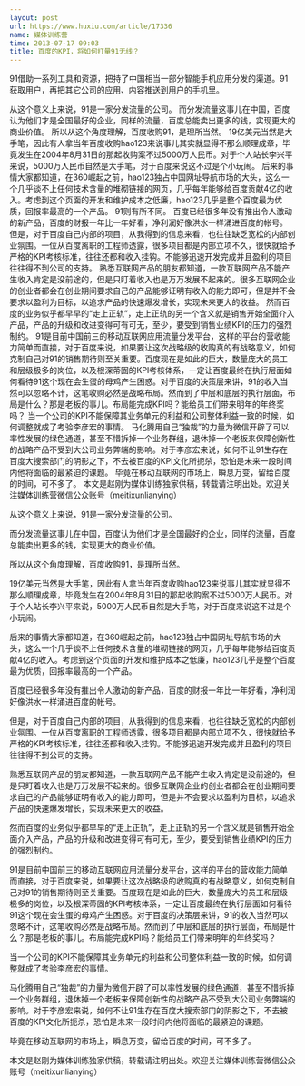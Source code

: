 ```yaml
---
layout: post
url: https://www.huxiu.com/article/17336
name: 媒体训练营
time: 2013-07-17 09:03
title: 百度的KPI，将如何打量91无线？
---
```

91借助一系列工具和资源，把持了中国相当一部分智能手机应用分发的渠道。91获取用户，再把其它公司的应用、内容推送到用户的手机里。

从这个意义上来说，91是一家分发流量的公司。 而分发流量这事儿在中国，百度认为他们才是全国最好的企业，同样的流量，百度总能卖出更多的钱，实现更大的商业价值。 所以从这个角度理解，百度收购91，是理所当然。 19亿美元当然是大手笔，因此有人拿当年百度收购hao123来说事儿其实就显得不那么顺理成章，毕竟发生在2004年8月31日的那起收购案不过5000万人民币。对于个人站长李兴平来说，5000万人民币自然是大手笔，对于百度来说这不过是个小玩闹。 后来的事情大家都知道，在360崛起之前，hao123独占中国网址导航市场的大头，这么一个几乎谈不上任何技术含量的堆砌链接的网页，几乎每年能够给百度贡献4亿的收入。考虑到这个页面的开发和维护成本之低廉，hao123几乎是整个百度最为优质，回报率最高的一个产品。 91则有所不同。 百度已经很多年没有推出令人激动的新产品，百度的财报一年比一年好看，净利润好像洪水一样涌进百度的帐号。 但是，对于百度自己内部的项目，从我得到的信息来看，也往往缺乏宽松的内部创业氛围。一位从百度离职的工程师透露，很多项目都是内部立项不久，很快就给予严格的KPI考核标准，往往还都和收入挂钩。不能够迅速开发完成并且盈利的项目往往得不到公司的支持。 熟悉互联网产品的朋友都知道，一款互联网产品不能产生收入肯定是没前途的，但是只盯着收入也是万万发展不起来的。很多互联网企业的创业者都会在创业期间要求自己的产品能够证明有收入的能力即可，但是并不会要求以盈利为目标，以追求产品的快速爆发增长，实现未来更大的收益。 然而百度的业务似乎都早早的“走上正轨”，走上正轨的另一个含义就是销售开始全面介入产品，产品的升级和改进变得可有可无，至少，要受到销售业绩KPI的压力的强烈制约。 91是目前中国前三的移动互联网应用流量分发平台，这样的平台的营收能力简单而直接，对于百度来说，如果要让这次战略级的收购真的有战略意义，如何克制自己对91的销售期待则至关重要。百度现在是如此的巨大，数量庞大的员工和层级极多的岗位，以及根深蒂固的KPI考核体系，一定让百度最终在执行层面如何看待91这个现在会生蛋的母鸡产生困惑。对于百度的决策层来讲，91的收入当然可以忽略不计，这笔收购必然是战略布局。然而到了中层和底层的执行层面，布局是什么？那是老板的事儿。布局能完成KPI吗？能给员工们带来明年的年终奖吗？ 当一个公司的KPI不能保障其业务单元的利益和公司整体利益一致的时候，如何调整就成了考验李彦宏的事情。 马化腾用自己“独裁”的力量为微信开辟了可以率性发展的绿色通道，甚至不惜拆掉一个业务群组，退休掉一个老板来保障创新性的战略产品不受到大公司业务弊端的影响。对于李彦宏来说，如何不让91生存在百度大搜索部门的阴影之下，不去被百度的KPI文化所扼杀，恐怕是未来一段时间内他将面临的最紧迫的课题。 毕竟在移动互联网的市场上，瞬息万变，留给百度的时间，可不多了。 本文是赵刚为媒体训练独家供稿，转载请注明出处。欢迎关注媒体训练营微信公众账号（meitixunlianying）

从这个意义上来说，91是一家分发流量的公司。

而分发流量这事儿在中国，百度认为他们才是全国最好的企业，同样的流量，百度总能卖出更多的钱，实现更大的商业价值。

所以从这个角度理解，百度收购91，是理所当然。

19亿美元当然是大手笔，因此有人拿当年百度收购hao123来说事儿其实就显得不那么顺理成章，毕竟发生在2004年8月31日的那起收购案不过5000万人民币。对于个人站长李兴平来说，5000万人民币自然是大手笔，对于百度来说这不过是个小玩闹。

后来的事情大家都知道，在360崛起之前，hao123独占中国网址导航市场的大头，这么一个几乎谈不上任何技术含量的堆砌链接的网页，几乎每年能够给百度贡献4亿的收入。考虑到这个页面的开发和维护成本之低廉，hao123几乎是整个百度最为优质，回报率最高的一个产品。

百度已经很多年没有推出令人激动的新产品，百度的财报一年比一年好看，净利润好像洪水一样涌进百度的帐号。

但是，对于百度自己内部的项目，从我得到的信息来看，也往往缺乏宽松的内部创业氛围。一位从百度离职的工程师透露，很多项目都是内部立项不久，很快就给予严格的KPI考核标准，往往还都和收入挂钩。不能够迅速开发完成并且盈利的项目往往得不到公司的支持。

熟悉互联网产品的朋友都知道，一款互联网产品不能产生收入肯定是没前途的，但是只盯着收入也是万万发展不起来的。很多互联网企业的创业者都会在创业期间要求自己的产品能够证明有收入的能力即可，但是并不会要求以盈利为目标，以追求产品的快速爆发增长，实现未来更大的收益。

然而百度的业务似乎都早早的“走上正轨”，走上正轨的另一个含义就是销售开始全面介入产品，产品的升级和改进变得可有可无，至少，要受到销售业绩KPI的压力的强烈制约。

91是目前中国前三的移动互联网应用流量分发平台，这样的平台的营收能力简单而直接，对于百度来说，如果要让这次战略级的收购真的有战略意义，如何克制自己对91的销售期待则至关重要。百度现在是如此的巨大，数量庞大的员工和层级极多的岗位，以及根深蒂固的KPI考核体系，一定让百度最终在执行层面如何看待91这个现在会生蛋的母鸡产生困惑。对于百度的决策层来讲，91的收入当然可以忽略不计，这笔收购必然是战略布局。然而到了中层和底层的执行层面，布局是什么？那是老板的事儿。布局能完成KPI吗？能给员工们带来明年的年终奖吗？

当一个公司的KPI不能保障其业务单元的利益和公司整体利益一致的时候，如何调整就成了考验李彦宏的事情。

马化腾用自己“独裁”的力量为微信开辟了可以率性发展的绿色通道，甚至不惜拆掉一个业务群组，退休掉一个老板来保障创新性的战略产品不受到大公司业务弊端的影响。对于李彦宏来说，如何不让91生存在百度大搜索部门的阴影之下，不去被百度的KPI文化所扼杀，恐怕是未来一段时间内他将面临的最紧迫的课题。

毕竟在移动互联网的市场上，瞬息万变，留给百度的时间，可不多了。

本文是赵刚为媒体训练独家供稿，转载请注明出处。欢迎关注媒体训练营微信公众账号（meitixunlianying）

